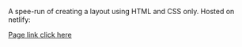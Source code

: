 A spee-run of creating a layout using HTML and CSS only.
Hosted on netlify:

[Page link click here](regal-khapse-362c39.netlify.app)